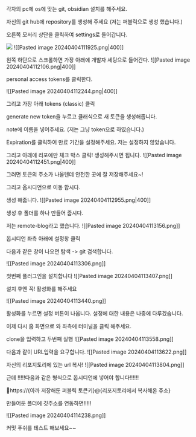 
각자의 pc에 os에 맞는 git, obsidian 설치를 해주세요.

자신의 git hub에 repository를 생성해 주세요 (저는 퍼블릭으로 생성 했습니다.)


오른쪽 모서리 상단을 클릭하여 settings로 들어갑니다.

<img src="img/20240404111925.png">
![[Pasted image 20240404111925.png|400]]


왼쪽 하단으로 스크롤하면 가장 아래에 개발자 세팅으로 들어간다.
![[Pasted image 20240404112106.png|400]]

personal access tokens를 클릭한다.

![[Pasted image 20240404112244.png|400]]

그리고 가장 아래 tokens (classic) 클릭

generate new token을 누르고 클래식으로 새 토큰을 생성해줍니다.


note에 이름을 넣어주세요.
(저는 그냥 token으로 하였습니다.)

Expiration를 클릭하여 만료 기간을 설정해주세요.
저는 설정하지 않았습니다.

그리고 아래에 리포에만 체크 박스 클릭!
생성해주시면 됩니다.
![[Pasted image 20240404112451.png|400]]


그러면 토큰의 주소가 나올텐데 안전한 곳에 잘 저장해주세요~!

그리고 옵시디언으로 이동 합시다.




생성 해줍니다.
![[Pasted image 20240404112955.png|400]]


생성 후 폴더를 하나 만들어 줍시다.

저는 remote-blog라고 했습니다.
![[Pasted image 20240404113156.png]]


옵시디언 좌측 아래에 설정창 클릭

다음과 같은 창이 나오면 탐색 -> git 검색합니다.


![[Pasted image 20240404113306.png]]



첫번째 플러그인을 설치합니다
![[Pasted image 20240404113407.png]]


설치 후엔 꼭! 활성화를 해주세요

![[Pasted image 20240404113440.png]]



활성화를 누르면 설정 버튼이 나옵니다. 설정에 대한 내용은 나중에 다루겠습니다.

이제 다시 홈 화면으로 와 좌측에 터미널을 클릭 해주세요.

clone을 입력하고 두번째 실행
![[Pasted image 20240404113558.png]]


다음과 같이 URL입력을 요구합니다.
![[Pasted image 20240404113622.png]]


자신의 리포지토리에 있는 url 복사!
![[Pasted image 20240404113804.png]]

근데 !!!!!다음과 같은 형식으로 옵시디언에 넣어야 합니다!!!!!!


https://{아까 저장해둔 퍼블릭 토큰키}@{리포지토리에서 복사해온 주소}

만들어둔 폴더에 깃주소를 연동하면!!!!!

![[Pasted image 20240404114238.png]]


커밋 푸쉬를 테스트 해보세요~~